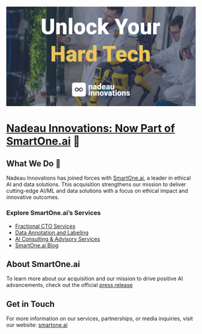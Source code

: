 [![Social Banner](https://raw.githubusercontent.com/Nadeau-Innovations/site/master/assets/media/sharing.jpg)](https://smartone.ai)

# [Nadeau Innovations: Now Part of SmartOne.ai](https://smartone.ai/blog/smartone-acquires-nadeau-innovations-nicholas-nadeau-new-cto/) 🚀

## What We Do 🤖

Nadeau Innovations has joined forces with [SmartOne.ai](https://smartone.ai), a leader in ethical AI and data solutions. This acquisition strengthens our mission to deliver cutting-edge AI/ML and data solutions with a focus on ethical impact and innovative outcomes.

### Explore SmartOne.ai’s Services

- [Fractional CTO Services](https://smartone.ai/services/)
- [Data Annotation and Labeling](https://smartone.ai/data-annotation)
- [AI Consulting & Advisory Services](https://smartone.ai/consulting)
- [SmartOne.ai Blog](https://smartone.ai/blog)

## About SmartOne.ai

To learn more about our acquisition and our mission to drive positive AI advancements, check out the official [press release](https://smartone.ai/blog/smartone-acquires-nadeau-innovations-nicholas-nadeau-new-cto/)
## Get in Touch

For more information on our services, partnerships, or media inquiries, visit our website: [smartone.ai](https://smartone.ai)
